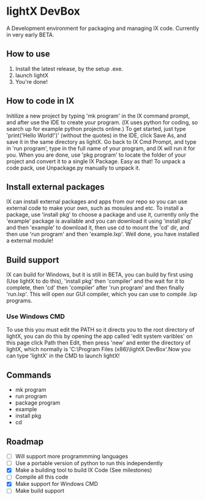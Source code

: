 # lightX DevBox
A Development environment for packaging and managing lX code. Currently in very early BETA.
## How to use
1. Install the latest release, by the setup .exe.
2. launch lightX
3. You're done!

## How to code in lX
Initilize a new project by typing 'mk program' in the lX command prompt, and after use the IDE to create your program. (lX uses python for coding, so search up for example 
python projects online.) To get started, just type 'print('Hello World!')' (without the quotes) in the IDE, click Save As, and save it in the same directory as lightX. Go back to lX Cmd Prompt, and type in 'run program', type in the full name of your program, and lX will run it for you. When you are done, use 'pkg program' to locate the folder of your project and convert it to a single lX Package. Easy as that! To unpack a code pack, use Unpackage.py manually to unpack it.

## Install external packages
lX can install external packages and apps from our repo so you can use external code to make your own, such as mosules and etc. To install a package, use 'install pkg' to choose a package and use it, currently only the 'example' package is available and you can download it using 'install pkg' and then 'example' to download it, then use cd to mount the 'cd' dir, and then use 'run program' and then 'example.lxp'. Well done, you have installed a external module!

## Build support
lX can build for Windows, but it is still in BETA, you can build by first using (Use lightX to do this), 'install pkg' then 'compiler' and the wait for it to complete, then 'cd' then 'compiler' after 'run program' and then finally 'run.lxp'. This will open our GUI compiler, which you can use to compile .lxp programs.

### Use Windows CMD 
To use this you must edit the PATH so it directs you to the root directory of lightX, you can do this by opening the app called 'edit system varibles' on this page click Path then Edit, then press 'new' and enter the directory of lightX, which normally is 'C:\Program Files (x86)\lightX DevBox'.Now you can type 'lightX' in the CMD to launch lightX!

## Commands 
* mk program
* run program
* package program 
* example
* install pkg
* cd

## Roadmap
- [ ] Will support more programmming languages 
- [ ] Use a portable version of python to run this independently 
- [x] Make a building tool to build lX Code (See milestones)
- [ ] Compile all this code 
- [x] Make support for Windows CMD
- [ ] Make build support 
